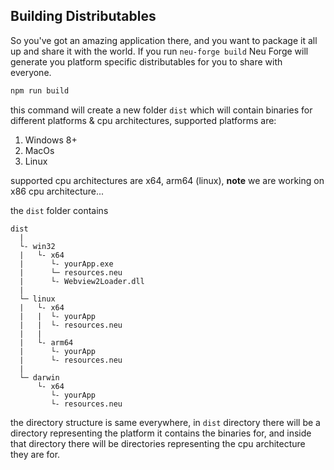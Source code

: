 ## Building Distributables
So you've got an amazing application there, and you want to package it all up and share it with the world. If you run `neu-forge build` Neu Forge will generate you platform specific distributables for you to share with everyone.

```bash
npm run build
```

this command will create a new folder `dist` which will contain binaries for different platforms & cpu architectures, supported platforms are:

1. Windows 8+
2. MacOs
3. Linux

supported cpu architectures are x64, arm64 (linux), **note** we are working on x86 cpu architecture...

the `dist` folder contains

```
dist
  |
  └- win32
  |   └- x64
  |      └- yourApp.exe
  |      └─ resources.neu
  |      └- Webview2Loader.dll
  |
  └─ linux
  |   └- x64
  |   |  └- yourApp
  |   |  └- resources.neu
  |   |
  |   └- arm64
  |      └- yourApp
  |      └- resources.neu
  |
  └─ darwin
      └- x64
         └- yourApp
         └- resources.neu
```

the directory structure is same everywhere, in `dist` directory there will be a directory representing the platform it contains the binaries for, and inside that directory there will be directories representing the cpu architecture they are for.
